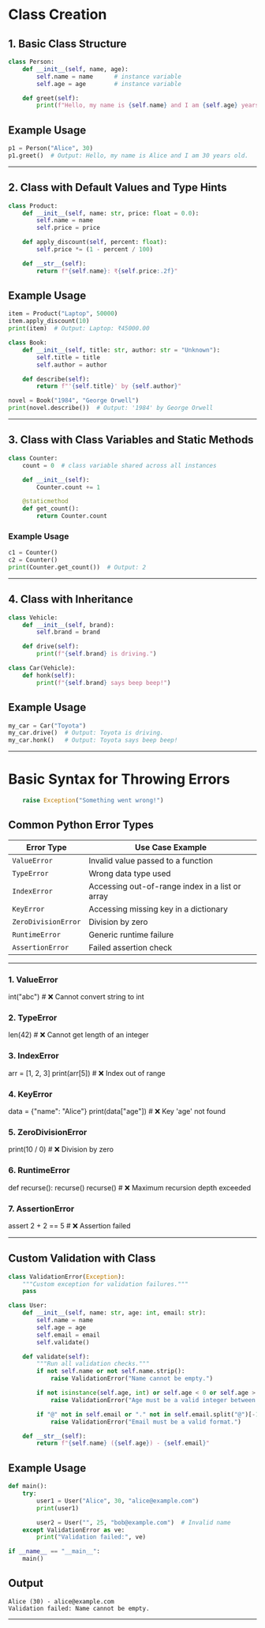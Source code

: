 # Class Creation

## 1. Basic Class Structure

```python
class Person:
    def __init__(self, name, age):
        self.name = name      # instance variable
        self.age = age        # instance variable

    def greet(self):
        print(f"Hello, my name is {self.name} and I am {self.age} years old.")
```

## Example Usage
```python
p1 = Person("Alice", 30)
p1.greet()  # Output: Hello, my name is Alice and I am 30 years old.
```
---

## 2. Class with Default Values and Type Hints

```python
class Product:
    def __init__(self, name: str, price: float = 0.0):
        self.name = name
        self.price = price

    def apply_discount(self, percent: float):
        self.price *= (1 - percent / 100)

    def __str__(self):
        return f"{self.name}: ₹{self.price:.2f}"
```

## Example Usage
```python
item = Product("Laptop", 50000)
item.apply_discount(10)
print(item)  # Output: Laptop: ₹45000.00
```

```python
class Book:
    def __init__(self, title: str, author: str = "Unknown"):
        self.title = title
        self.author = author

    def describe(self):
        return f"'{self.title}' by {self.author}"
```

```python
novel = Book("1984", "George Orwell")
print(novel.describe())  # Output: '1984' by George Orwell
```

---

## 3. Class with Class Variables and Static Methods

```python
class Counter:
    count = 0  # class variable shared across all instances

    def __init__(self):
        Counter.count += 1

    @staticmethod
    def get_count():
        return Counter.count
```

### Example Usage

```python
c1 = Counter()
c2 = Counter()
print(Counter.get_count())  # Output: 2
```

---

## 4. Class with Inheritance

```python
class Vehicle:
    def __init__(self, brand):
        self.brand = brand

    def drive(self):
        print(f"{self.brand} is driving.")

class Car(Vehicle):
    def honk(self):
        print(f"{self.brand} says beep beep!")
```

## Example Usage

```python
my_car = Car("Toyota")
my_car.drive()  # Output: Toyota is driving.
my_car.honk()   # Output: Toyota says beep beep!
```

----

# Basic Syntax for Throwing Errors

```python
    raise Exception("Something went wrong!")
```

## Common Python Error Types

| **Error Type**        | **Use Case Example**                                      |
|-----------------------|-----------------------------------------------------------|
| `ValueError`          | Invalid value passed to a function                        |
| `TypeError`           | Wrong data type used                                      |
| `IndexError`          | Accessing out-of-range index in a list or array           |
| `KeyError`            | Accessing missing key in a dictionary                     |
| `ZeroDivisionError`   | Division by zero                                          |
| `RuntimeError`        | Generic runtime failure                                   |
| `AssertionError`      | Failed assertion check                                    |

---

### 1. ValueError
int("abc")  # ❌ Cannot convert string to int

### 2. TypeError
len(42)     # ❌ Cannot get length of an integer

### 3. IndexError
arr = [1, 2, 3]
print(arr[5])  # ❌ Index out of range

### 4. KeyError
data = {"name": "Alice"}
print(data["age"])  # ❌ Key 'age' not found

### 5. ZeroDivisionError
print(10 / 0)  # ❌ Division by zero

### 6. RuntimeError
def recurse():
    recurse()
recurse()  # ❌ Maximum recursion depth exceeded

### 7. AssertionError
assert 2 + 2 == 5  # ❌ Assertion failed

---

## Custom Validation with Class

```python
class ValidationError(Exception):
    """Custom exception for validation failures."""
    pass

class User:
    def __init__(self, name: str, age: int, email: str):
        self.name = name
        self.age = age
        self.email = email
        self.validate()

    def validate(self):
        """Run all validation checks."""
        if not self.name or not self.name.strip():
            raise ValidationError("Name cannot be empty.")

        if not isinstance(self.age, int) or self.age < 0 or self.age > 120:
            raise ValidationError("Age must be a valid integer between 0 and 120.")

        if "@" not in self.email or "." not in self.email.split("@")[-1]:
            raise ValidationError("Email must be a valid format.")

    def __str__(self):
        return f"{self.name} ({self.age}) - {self.email}"
```

## Example Usage

```python
def main():
    try:
        user1 = User("Alice", 30, "alice@example.com")
        print(user1)

        user2 = User("", 25, "bob@example.com")  # Invalid name
    except ValidationError as ve:
        print("Validation failed:", ve)

if __name__ == "__main__":
    main()
```

## Output

    Alice (30) - alice@example.com
    Validation failed: Name cannot be empty.

---

